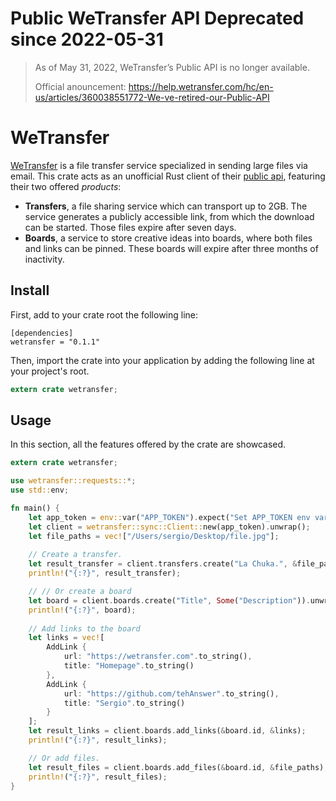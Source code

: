 # Public WeTransfer API Deprecated since 2022-05-31

> As of May 31, 2022, WeTransfer’s Public API is no longer available. 
> 
> Official anouncement: https://help.wetransfer.com/hc/en-us/articles/360038551772-We-ve-retired-our-Public-API

# WeTransfer

[WeTransfer](https://wetransfer.com) is a file transfer service specialized 
in sending large files via email. This crate acts as an unofficial Rust client
of their [public api](https://developers.wetransfer.com/documentation),
featuring their two offered _products_:

- **Transfers**,  a file sharing service which can transport up to 2GB. 
The service generates a publicly accessible link, from which the download 
can be started. Those files expire after seven days.
- **Boards**, a service to store creative ideas into boards,
where both files and links can be pinned. These boards will expire
after three months of inactivity.

## Install

First, add to your crate root the following line:

```
[dependencies]
wetransfer = "0.1.1"
```

Then, import the crate into your application by adding the following line at your project's root.

```rust
extern crate wetransfer;
```


## Usage

In this section, all the features offered by the crate are showcased.

```rust
extern crate wetransfer;

use wetransfer::requests::*;
use std::env;

fn main() {
    let app_token = env::var("APP_TOKEN").expect("Set APP_TOKEN env var.");
    let client = wetransfer::sync::Client::new(app_token).unwrap();
    let file_paths = vec!["/Users/sergio/Desktop/file.jpg"];
    
    // Create a transfer.
    let result_transfer = client.transfers.create("La Chuka.", &file_paths);
    println!("{:?}", result_transfer);

    // // Or create a board
    let board = client.boards.create("Title", Some("Description")).unwrap();
    println!("{:?}", board);
    
    // Add links to the board
    let links = vec![
        AddLink { 
            url: "https://wetransfer.com".to_string(),
            title: "Homepage".to_string()
        },
        AddLink {
            url: "https://github.com/tehAnswer".to_string(),
            title: "Sergio".to_string()
        }
    ];
    let result_links = client.boards.add_links(&board.id, &links);
    println!("{:?}", result_links);

    // Or add files.
    let result_files = client.boards.add_files(&board.id, &file_paths);
    println!("{:?}", result_files); 
}
```
